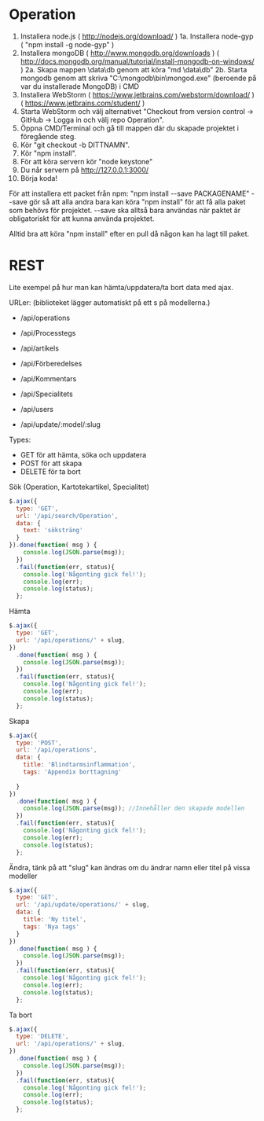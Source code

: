 # Operation

1. Installera node.js ( http://nodejs.org/download/ )
	1a. Installera node-gyp ( "npm install -g node-gyp" )
2. Installera mongoDB ( http://www.mongodb.org/downloads ) ( http://docs.mongodb.org/manual/tutorial/install-mongodb-on-windows/ )
	2a. Skapa mappen \data\db genom att köra "md \data\db"
	2b. Starta mongodb genom att skriva "C:\mongodb\bin\mongod.exe" (beroende på var du installerade MongoDB) i CMD 
3. Installera WebStorm ( https://www.jetbrains.com/webstorm/download/ ) ( https://www.jetbrains.com/student/ )
4. Starta WebStorm och välj alternativet "Checkout from version control -> GitHub -> Logga in och välj repo Operation".
5. Öppna CMD/Terminal och gå till mappen där du skapade projektet i föregående steg.
6. Kör "git checkout -b DITTNAMN".
7. Kör "npm install".
8. För att köra servern kör "node keystone"
9. Du når servern på http://127.0.0.1:3000/ 
10. Börja koda!

För att installera ett packet från npm:
"npm install --save PACKAGENAME"
--save gör så att alla andra bara kan köra "npm install" för att få alla paket som behövs för projektet.
--save ska alltså bara användas när paktet är obligatoriskt för att kunna använda projektet.

Alltid bra att köra "npm install" efter en pull då någon kan ha lagt till paket.

# REST

Lite exempel på hur man kan hämta/uppdatera/ta bort data med ajax.

URLer: (biblioteket lägger automatiskt på ett s på modellerna.)
* /api/operations
* /api/Processtegs
* /api/artikels
* /api/Förberedelses
* /api/Kommentars
* /api/Specialitets
* /api/users

* /api/update/:model/:slug

Types:
* GET för att hämta, söka och uppdatera
* POST för att skapa
* DELETE för ta bort

Sök (Operation, Kartotekartikel, Specialitet)
```javascript
$.ajax({
  type: 'GET',
  url: '/api/search/Operation',
  data: {
    text: 'söksträng'
  }
}).done(function( msg ) {
    console.log(JSON.parse(msg));
  })
  .fail(function(err, status){
    console.log('Någonting gick fel!');
    console.log(err);
    console.log(status);
  };
```

Hämta
```javascript
$.ajax({
  type: 'GET',
  url: '/api/operations/' + slug,
})
  .done(function( msg ) {
    console.log(JSON.parse(msg));
  })
  .fail(function(err, status){
    console.log('Någonting gick fel!');
    console.log(err);
    console.log(status);
  };
```

Skapa
```javascript
$.ajax({
  type: 'POST',
  url: '/api/operations',
  data: {
    title: 'Blindtarmsinflammation',
    tags: 'Appendix borttagning'
    
  }
})
  .done(function( msg ) {
    console.log(JSON.parse(msg)); //Innehåller den skapade modellen
  })
  .fail(function(err, status){
    console.log('Någonting gick fel!');
    console.log(err);
    console.log(status);
  };
```

Ändra, tänk på att "slug" kan ändras om du ändrar namn eller titel på vissa modeller
```javascript
$.ajax({
  type: 'GET',
  url: '/api/update/operations/' + slug,
  data: {
    title: 'Ny titel',
    tags: 'Nya tags'
  }
})
  .done(function( msg ) {
    console.log(JSON.parse(msg));
  })
  .fail(function(err, status){
    console.log('Någonting gick fel!');
    console.log(err);
    console.log(status);
  };
```

Ta bort
```javascript
$.ajax({
  type: 'DELETE',
  url: '/api/operations/' + slug,
})
  .done(function( msg ) {
    console.log(JSON.parse(msg));
  })
  .fail(function(err, status){
    console.log('Någonting gick fel!');
    console.log(err);
    console.log(status);
  };
```
